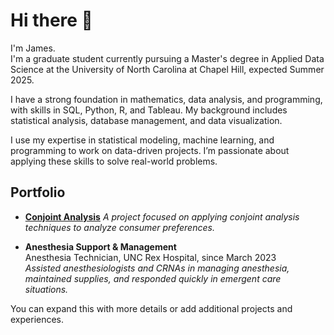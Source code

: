 # Hi there 👋

I'm James.  
I'm a graduate student currently pursuing a Master's degree in Applied Data Science at the University of North Carolina at Chapel Hill, expected Summer 2025.

I have a strong foundation in mathematics, data analysis, and programming, with skills in SQL, Python, R, and Tableau. My background includes statistical analysis, database management, and data visualization.

I use my expertise in statistical modeling, machine learning, and programming to work on data-driven projects. I’m passionate about applying these skills to solve real-world problems.

## Portfolio

- **[Conjoint Analysis]([https://github.com/jrkruser/conjoint-analysis/blob/main/your-notebook-file.ipynb](https://github.com/jrkruser/conjoint-analysis/blob/main/my_conjoint_analysis.ipynb))**
  *A project focused on applying conjoint analysis techniques to analyze consumer preferences.*

- **Anesthesia Support & Management**  
  Anesthesia Technician, UNC Rex Hospital, since March 2023  
  *Assisted anesthesiologists and CRNAs in managing anesthesia, maintained supplies, and responded quickly in emergent care situations.*

You can expand this with more details or add additional projects and experiences.
